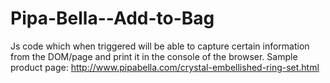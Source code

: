 # Pipa-Bella--Add-to-Bag
Js code which when triggered will be able to capture certain information from the DOM/page and print it in the console of the browser. Sample product page: http://www.pipabella.com/crystal-embellished-ring-set.html
